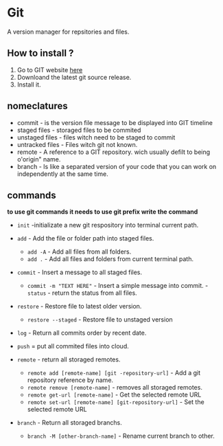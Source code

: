 # Git
A version manager for repsitories and files.

## How to install ?
1. Go to GIT website [here](https://git-scm.com/)
2. Downloand the latest git source release.
3. Install it.

## nomeclatures
- commit - is the version file message to be displayed into GIT timeline
- staged files - storaged files to be commited
- unstaged files - files witch need to be staged to commit
- untracked files - Files witch git not known.
- remote - A reference to a GIT repository. wich usually defilt to being o'origin" name.
- branch - Is like a separated version of your code that you can work on independently  at the same time.

## commands
__to use git commands it needs to use git prefix write the command__

- `init` -initializate a new git respository into terminal current path.
- `add` - Add the file or folder path into staged files.
    - `add -A` - Add all files from all folders.
    - `add .` - Add all files and folders from current terminal path.
- `commit` - Insert a message to all staged files.
    - `commit -m "TEXT HERE"` - Insert a simple message into commit.
-`status` - return the status from all files.
- `restore` - Restore file to latest older version.
    - `restore --staged` - Restore file to unstaged version
- `log` - Return all commits order by recent date.

- `push` = put all commited files into cloud.
- `remote` - return all storaged remotes.
    - `remote add [remote-name] [git -repository-url]` - Add a git repository reference by name.
    - `remote remove [remote-name]` - removes all storaged remotes.
    - `remote get-url [remote-name]` - Get the selected remote URL
     - `remote set-url [remote-name] [git-repository-url]` - Set the selected remote URL
- `branch` - Return all storaged branchs.
    - `branch -M [other-branch-name]` - Rename current branch to other.
